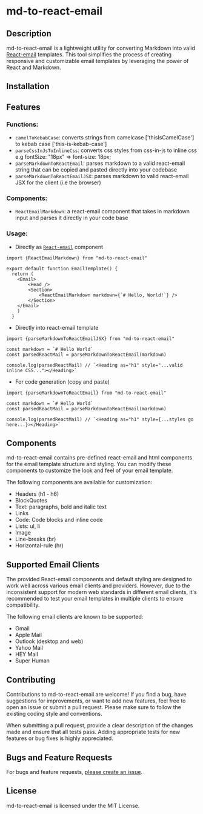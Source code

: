 # md-to-react-email

## Description

md-to-react-email is a lightweight utility for converting Markdown into valid [React-email](https://react.email) templates. This tool simplifies the process of creating responsive and customizable email templates by leveraging the power of React and Markdown.

## Installation

## Features

### Functions:

- `camelToKebabCase`: converts strings from camelcase ['thisIsCamelCase'] to kebab case ['this-is-kebab-case']
- `parseCssInJsToInlineCss`: converts css styles from css-in-js to inline css e.g fontSize: "18px" => font-size: 18px;
- `parseMarkdownToReactEmail`: parses markdown to a valid react-email string that can be copied and pasted directly into your codebase
- `parseMarkdownToReactEmailJSX`: parses markdown to valid react-email JSX for the client (i.e the browser)

### Components:

- `ReactEmailMarkdown`: a react-email component that takes in markdown input and parses it directly in your code base

### Usage:

- Directly as [`React-email`](https://react.email) component

```
import {ReactEmailMarkdown} from "md-to-react-email"

export default function EmailTemplate() {
  return (
    <Email>
        <Head />
        <Section>
            <ReactEmailMarkdown markdown={`# Hello, World!`} />
        </Section>
    </Email>
    )
  }
```

- Directly into react-email template

```
import {parseMarkdownToReactEmailJSX} from "md-to-react-email"

const markdown = `# Hello World`
const parsedReactMail = parseMarkdownToReactEmail(markdown)

console.log(parsedReactMail) // `<Heading as="h1" style="...valid inline CSS..."></Heading>`

```

- For code generation (copy and paste)

```
import {parseMarkdownToReactEmail} from "md-to-react-email"

const markdown = `# Hello World`
const parsedReactMail = parseMarkdownToReactEmail(markdown)

console.log(parsedReactMail) // `<Heading as="h1" style={...styles go here...}></Heading>`

```

## Components

md-to-react-email contains pre-defined react-email and html components for the email template structure and styling. You can modify these components to customize the look and feel of your email template.

The following components are available for customization:

- Headers (h1 - h6)
- BlockQuotes
- Text: paragraphs, bold and italic text
- Links
- Code: Code blocks and inline code
- Lists: ul, li
- Image
- Line-breaks (br)
- Horizontal-rule (hr)

## Supported Email Clients

The provided React-email components and default styling are designed to work well across various email clients and providers. However, due to the inconsistent support for modern web standards in different email clients, it's recommended to test your email templates in multiple clients to ensure compatibility.

The following email clients are known to be supported:

- Gmail
- Apple Mail
- Outlook (desktop and web)
- Yahoo Mail
- HEY Mail
- Super Human

## Contributing

Contributions to md-to-react-email are welcome! If you find a bug, have suggestions for improvements, or want to add new features, feel free to open an issue or submit a pull request. Please make sure to follow the existing coding style and conventions.

When submitting a pull request, provide a clear description of the changes made and ensure that all tests pass. Adding appropriate tests for new features or bug fixes is highly appreciated.

## Bugs and Feature Requests

For bugs and feature requests, [please create an issue](https://github.com/codeskills-dev/md-to-react-mail/issues/new/choose).

## License

md-to-react-email is licensed under the MIT License.
